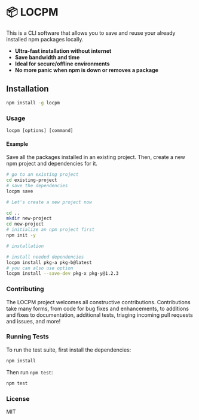 # 📦 LOCPM

This is a CLI software that allows you to save and reuse your already installed npm packages locally.

- **Ultra-fast installation without internet** 
- **Save bandwidth and time**
- **Ideal for secure/offline environments**
- **No more panic when npm is down or removes a package**


## Installation

```bash
npm install -g locpm
```

### Usage

```
locpm [options] [command]
```
#### Example

Save all the packages installed in an existing project. Then, create a new npm project and dependencies for it.

```bash
# go to an existing project
cd existing-project
# save the dependencies
locpm save

# Let's create a new project now

cd ..
mkdir new-project
cd new-project
# initialize an npm project first
npm init -y

# installation

# install needed dependencies
locpm install pkg-a pkg-b@latest
# you can also use option
locpm install --save-dev pkg-x pkg-y@1.2.3
```

### Contributing

The LOCPM project welcomes all constructive contributions. Contributions take many forms, from code for bug fixes and enhancements, to additions and fixes to documentation, additional tests, triaging incoming pull requests and issues, and more!

### Running Tests

To run the test suite, first install the dependencies:

```bash
npm install
```

Then run `npm test`:

```bash
npm test
```

### License
MIT